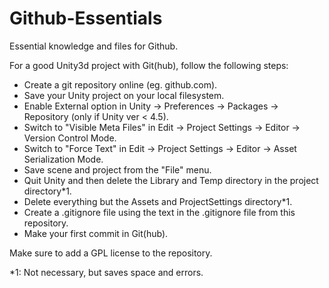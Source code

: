 # Github-Essentials
Essential knowledge and files for Github.

For a good Unity3d project with Git(hub), follow the following steps:

- Create a git repository online (eg. github.com).
- Save your Unity project on your local filesystem.
- Enable External option in Unity → Preferences → Packages → Repository (only if Unity ver < 4.5).
- Switch to "Visible Meta Files" in Edit → Project Settings → Editor → Version Control Mode.
- Switch to "Force Text" in Edit → Project Settings → Editor → Asset Serialization Mode.
- Save scene and project from the "File" menu.
- Quit Unity and then delete the Library and Temp directory in the project directory*1.
- Delete everything but the Assets and ProjectSettings directory*1.
- Create a .gitignore file using the text in the .gitignore file from this repository.
- Make your first commit in Git(hub).

Make sure to add a GPL license to the repository.

*1: Not necessary, but saves space and errors.
